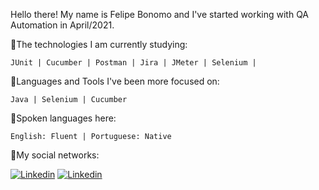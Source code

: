 Hello there! My name is Felipe Bonomo and I've started working with QA Automation in April/2021.


🔎The technologies I am currently studying:


    JUnit | Cucumber | Postman | Jira | JMeter | Selenium |


🔎Languages and Tools I've been more focused on:


    Java | Selenium | Cucumber


🔎Spoken languages here:


    English: Fluent | Portuguese: Native
    

🔎My social networks: 


[![Linkedin](https://icons.iconarchive.com/icons/limav/flat-gradient-social/32/Linkedin-icon.png)](https://www.linkedin.com/in/felipefbonomo)  [![Linkedin](https://icons.iconarchive.com/icons/designbolts/free-instagram/32/Active-Instagram-3-icon.png)](https://www.instagram.com/felipebonomo)

